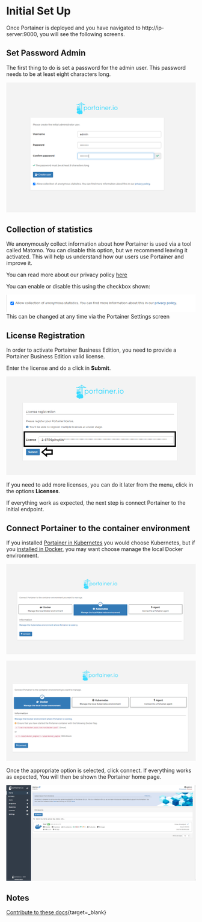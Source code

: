 # Initial Set Up

Once Portainer is deployed and you have navigated to http://ip-server:9000, you will see the following screens. 

## Set Password Admin

The first thing to do is set a password for the admin user. This password needs to be at least eight characters long.

![admin_password](assets/initial-1.png)

## Collection of statistics

We anonymously collect information about how Portainer is used via a tool called Matomo. You can disable this option, but we recommend leaving it activated. This will help us understand how our users use Portainer and improve it.

You can read more about our privacy policy [here](https://www.portainer.io/documentation/in-app-analytics-and-privacy-policy/)

You can enable or disable this using the checkbox shown:

![statics](assets/initial-2.png)
This can be changed at any time via the Portainer Settings screen

## License Registration

In order to activate Portainer Business Edition, you need to provide a Portainer Business Edition valid license.

Enter the license and do a click in <b>Submit</b>.

![license](assets/license1.png)

If you need to add more licenses, you can do it later from the menu, click in the options <b>Licenses</b>.

If everything work as expected, the next step is connect Portainer to the initial endpoint.

## Connect Portainer to the container environment

If you installed [Portainer in Kubernetes](/v2.0-be/deploy/linux/#deploy-portainer-in-kubernetes) you would choose Kubernetes, but if you [installed in Docker](/v2.0-be/deploy/linux/#deploy-portainer-in-docker), you may want choose manage the local Docker environment. 

![kubernetes-initial](assets/initial-3.png)

![docker-initial](assets/initial-4.png)

Once the appropriate option is selected, click connect. If everything works as expected, You will then be shown the Portainer home page.

![portainer-initial](assets/initial-5.png)

## Notes

[Contribute to these docs](https://github.com/portainer/portainer-docs/blob/master/contributing.md){target=_blank}